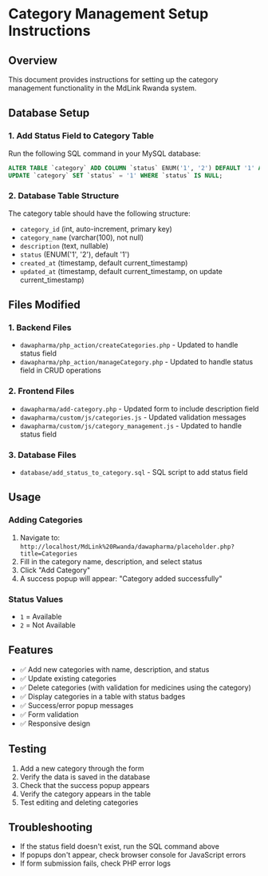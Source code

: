 # Category Management Setup Instructions

## Overview
This document provides instructions for setting up the category management functionality in the MdLink Rwanda system.

## Database Setup

### 1. Add Status Field to Category Table
Run the following SQL command in your MySQL database:

```sql
ALTER TABLE `category` ADD COLUMN `status` ENUM('1', '2') DEFAULT '1' AFTER `description`;
UPDATE `category` SET `status` = '1' WHERE `status` IS NULL;
```

### 2. Database Table Structure
The category table should have the following structure:
- `category_id` (int, auto-increment, primary key)
- `category_name` (varchar(100), not null)
- `description` (text, nullable)
- `status` (ENUM('1', '2'), default '1')
- `created_at` (timestamp, default current_timestamp)
- `updated_at` (timestamp, default current_timestamp, on update current_timestamp)

## Files Modified

### 1. Backend Files
- `dawapharma/php_action/createCategories.php` - Updated to handle status field
- `dawapharma/php_action/manageCategory.php` - Updated to handle status field in CRUD operations

### 2. Frontend Files
- `dawapharma/add-category.php` - Updated form to include description field
- `dawapharma/custom/js/categories.js` - Updated validation messages
- `dawapharma/custom/js/category_management.js` - Updated to handle status field

### 3. Database Files
- `database/add_status_to_category.sql` - SQL script to add status field

## Usage

### Adding Categories
1. Navigate to: `http://localhost/MdLink%20Rwanda/dawapharma/placeholder.php?title=Categories`
2. Fill in the category name, description, and select status
3. Click "Add Category"
4. A success popup will appear: "Category added successfully"

### Status Values
- `1` = Available
- `2` = Not Available

## Features
- ✅ Add new categories with name, description, and status
- ✅ Update existing categories
- ✅ Delete categories (with validation for medicines using the category)
- ✅ Display categories in a table with status badges
- ✅ Success/error popup messages
- ✅ Form validation
- ✅ Responsive design

## Testing
1. Add a new category through the form
2. Verify the data is saved in the database
3. Check that the success popup appears
4. Verify the category appears in the table
5. Test editing and deleting categories

## Troubleshooting
- If the status field doesn't exist, run the SQL command above
- If popups don't appear, check browser console for JavaScript errors
- If form submission fails, check PHP error logs
